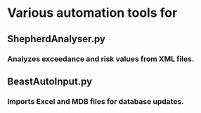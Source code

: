 # Various automation tools for 

## ShepherdAnalyser.py
### Analyzes exceedance and risk values from XML files.

## BeastAutoInput.py
### Imports Excel and MDB files for database updates.
